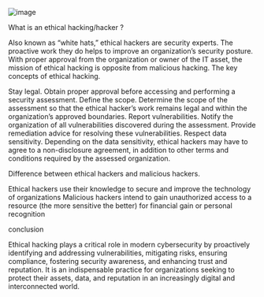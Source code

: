 ![image](https://github.com/kalaiyarasan-2004/article/assets/160246890/5af04e49-d5a7-473c-bf6f-6c70121195f3)

 
 What is an ethical hacking/hacker ?

Also known as “white hats,” ethical hackers are security experts. The proactive work they do helps to improve an organization’s security posture. With proper approval from the organization or owner of the IT asset, the mission of ethical hacking is opposite from malicious hacking.
The key concepts of ethical hacking.

  Stay legal. Obtain proper approval before accessing and performing a security assessment.
    Define the scope. Determine the scope of the assessment so that the ethical hacker’s work remains legal and within the organization’s approved boundaries.
    Report vulnerabilities. Notify the organization of all vulnerabilities discovered during the assessment. Provide remediation advice for resolving these vulnerabilities.
    Respect data sensitivity. Depending on the data sensitivity, ethical hackers may have to agree to a non-disclosure agreement, in addition to other terms and conditions required by the assessed organization. 

Difference between ethical hackers and malicious hackers.

  Ethical hackers use their knowledge to secure and improve the technology of organizations
    Malicious hackers intend to gain unauthorized access to a resource (the more sensitive the better) for financial gain or personal recognition

conclusion

Ethical hacking plays a critical role in modern cybersecurity by proactively identifying and addressing vulnerabilities, mitigating risks, ensuring compliance, fostering security awareness, and enhancing trust and reputation. It is an indispensable practice for organizations seeking to protect their assets, data, and reputation in an increasingly digital and interconnected world. 
